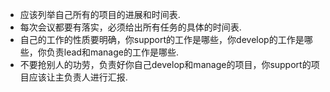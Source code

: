 * 应该列举自己所有的项目的进展和时间表.
* 每次会议都要有落实，必须给出所有任务的具体的时间表.
* 自己的工作的性质要明确，你support的工作是哪些，你develop的工作是哪些，你负责lead和manage的工作是哪些.
* 不要抢别人的功劳，负责好你自己develop和manage的项目，你support的项目应该让主负责人进行汇报.
